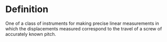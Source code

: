 # Definition

One of a class of instruments for making precise linear measurements in
which the displacements measured correspond to the travel of a screw of
accurately known pitch.
